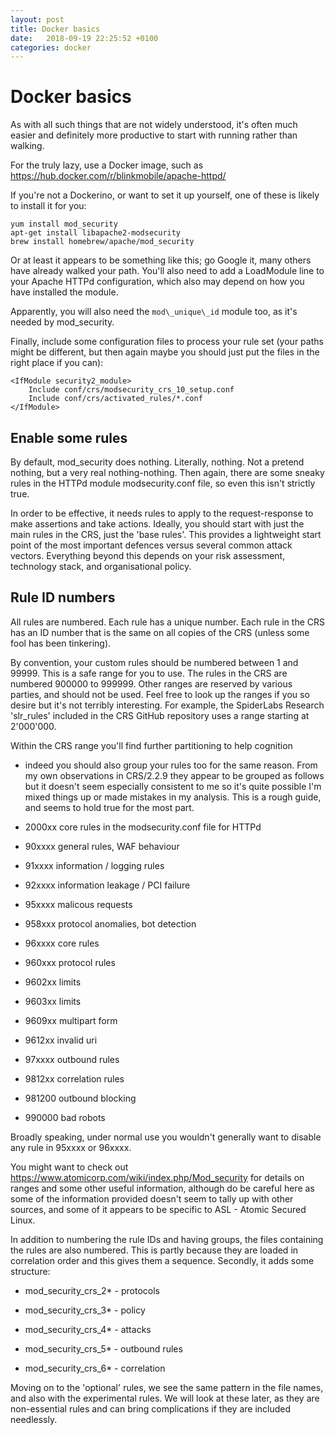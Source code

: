 ```yaml
---
layout: post
title: Docker basics
date:   2018-09-19 22:25:52 +0100
categories: docker
---
```

Docker basics
==========

As with all such things that are not widely understood, it's often much
easier and definitely more productive to start with running rather than
walking.

For the truly lazy, use a Docker image, such as
<https://hub.docker.com/r/blinkmobile/apache-httpd/>

If you're not a Dockerino, or want to set it up yourself, one of these
is likely to install it for you:

    yum install mod_security
    apt-get install libapache2-modsecurity
    brew install homebrew/apache/mod_security

Or at least it appears to be something like this; go Google it, many
others have already walked your path. You'll also need to add a
LoadModule line to your Apache HTTPd configuration, which also may
depend on how you have installed the module.

Apparently, you will also need the `mod\_unique\_id` module too, as it's
needed by mod\_security.

Finally, include some configuration files to process your rule set (your
paths might be different, but then again maybe you should just put the
files in the right place if you can):

    <IfModule security2_module>
        Include conf/crs/modsecurity_crs_10_setup.conf
        Include conf/crs/activated_rules/*.conf
    </IfModule>

Enable some rules
-----------------

By default, mod\_security does nothing. Literally, nothing. Not a
pretend nothing, but a very real nothing-nothing. Then again, there are
some sneaky rules in the HTTPd module modsecurity.conf file, so even
this isn't strictly true.

In order to be effective, it needs rules to apply to the
request-response to make assertions and take actions. Ideally, you
should start with just the main rules in the CRS, just the 'base rules'.
This provides a lightweight start point of the most important defences
versus several common attack vectors. Everything beyond this depends on
your risk assessment, technology stack, and organisational policy.

Rule ID numbers
---------------

All rules are numbered. Each rule has a unique number. Each rule in the
CRS has an ID number that is the same on all copies of the CRS (unless
some fool has been tinkering).

By convention, your custom rules should be numbered between 1 and 99999.
This is a safe range for you to use. The rules in the CRS are numbered
900000 to 999999. Other ranges are reserved by various parties, and
should not be used. Feel free to look up the ranges if you so desire but
it's not terribly interesting. For example, the SpiderLabs Research
'slr\_rules' included in the CRS GitHub repository uses a range starting
at 2'000'000.

Within the CRS range you'll find further partitioning to help cognition
- indeed you should also group your rules too for the same reason. From
my own observations in CRS/2.2.9 they appear to be grouped as follows
but it doesn't seem especially consistent to me so it's quite possible
I'm mixed things up or made mistakes in my analysis. This is a rough
guide, and seems to hold true for the most part.

-   2000xx core rules in the modsecurity.conf file for HTTPd

-   90xxxx general rules, WAF behaviour

-   91xxxx information / logging rules

-   92xxxx information leakage / PCI failure

-   95xxxx malicous requests

-   958xxx protocol anomalies, bot detection

-   96xxxx core rules

-   960xxx protocol rules

-   9602xx limits

-   9603xx limits

-   9609xx multipart form

-   9612xx invalid uri

-   97xxxx outbound rules

-   9812xx correlation rules

-   981200 outbound blocking

-   990000 bad robots

Broadly speaking, under normal use you wouldn't generally want to
disable any rule in 95xxxx or 96xxxx.

You might want to check out
<https://www.atomicorp.com/wiki/index.php/Mod_security> for details on
ranges and some other useful information, although do be careful here as
some of the information provided doesn't seem to tally up with other
sources, and some of it appears to be specific to ASL - Atomic Secured
Linux.

In addition to numbering the rule IDs and having groups, the files
containing the rules are also numbered. This is partly because they are
loaded in correlation order and this gives them a sequence. Secondly, it
adds some structure:

-   mod\_security\_crs\_2\* - protocols

-   mod\_security\_crs\_3\* - policy

-   mod\_security\_crs\_4\* - attacks

-   mod\_security\_crs\_5\* - outbound rules

-   mod\_security\_crs\_6\* - correlation

Moving on to the 'optional' rules, we see the same pattern in the file
names, and also with the experimental rules. We will look at these
later, as they are non-essential rules and can bring complications if
they are included needlessly.
